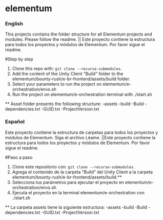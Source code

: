 # elementum

### English
This projects contains the folder structure for all Elementum projects and modules. Please follow the readme. || Este proyecto contiene la estructura para todos los proyectos y módulos de Elementum. Por favor sigue el readme.

#Step by step

 1. Clone this repo with: ```git clone --recurse-submodules```.
 2. Add the content of the Unity Client "Build" folder to the elementum/bounty-rush/e-br-frontend/assets/build folder.
 3. Select your parameters to run the project on elementum/e-orchestration/envs.sh
 4. Run the project on elementum/e-orchestration terminal with ./start.sh

  ** Asset folder presents the following structure:
   -assets
     -build
       -Build
       -dependencies.txt
       -GUID.txt
       -ProjectVersion.txt

### Español
 
Este proyecto contiene la estructura de carpetas para todos los proyectos y módulos de Elementum. Siga el archivo Léame. ||Este proyecto contiene la estructura para todos los proyectos y módulos de Elementum. Por favor sigue el readme.

#Paso a paso

  1. Clone este repositorio con: ```git clone --recurse-submodules```.
  2. Agrega el contenido de la carpeta "Build" del Unity Client a la carpeta elementum/bounty-rush/e-br-frontend/assets/build.**
  3. Selecciona tus parámetros para ejecutar el proyecto en elementum/e-orchestration/envs.sh 
  4. Ejecuta el proyecto en la terminal elementum/e-orchestration con ./start.sh

  ** La carpeta assets tiene la siguiente estructura:
   -assets
     -build
       -Build
       -dependencies.txt
       -GUID.txt
       -ProjectVersion.txt